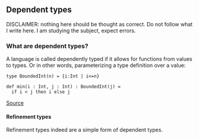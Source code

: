 ## Dependent types

DISCLAIMER: nothing here should be thought as correct. Do not follow what I write here. I am studying the subject, expect errors.


### What are dependent types?


A language is called dependently typed if it allows for functions from values to types. 
Or in other words, parameterizing a type definition over a value:

```
type BoundedInt(n) = {i:Int | i<=n}

def min(i : Int, j : Int) : BoundedInt(j) =
  if i < j then i else j
```

[Source](https://stackoverflow.com/a/9374698/57095)


#### Refinement types

Refinement types indeed are a simple form of dependent types.

